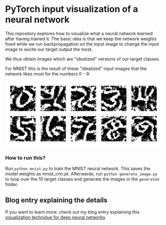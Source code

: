 # PyTorch input visualization of a neural network

This repository explores how to visualize what a neural network learned after having trained it.
The basic idea is that we keep the network weights fixed while we run backpropagation on the input image to change the input image to excite our target output the most.

We thus obtain images which are "idealized" versions of our target classes.

For MNIST this is the result of these "idealized" input images that the network likes most for the numbers 0 - 9:

![png](results.png)

### How to run this?

Run `python mnist.py` to train the MNIST neural network. This saves the model weights as mnist_cnn.pt.
Afterwards, run `python generate_image.py` to loop over the 10 target classes and generate the images in the `generated` folder.

## Blog entry explaining the details

If you want to learn more: check out my blog entry explaining this [visualization technique for deep neural networks](https://www.paepper.com/blog/posts/do-you-know-which-inputs-your-neural-network-likes-most/)
